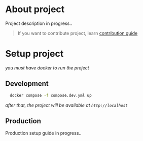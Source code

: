 # About project

Project description in progress..

> If you want to contribute project, learn [contribution guide](/CONTRIBUTING.md)

# Setup project

_you must have docker to run the project_

## Development

```sh
  docker compose -f compose.dev.yml up
```

_after that, the project will be available at `http://localhost`_

## Production

Production setup guide in progress..
